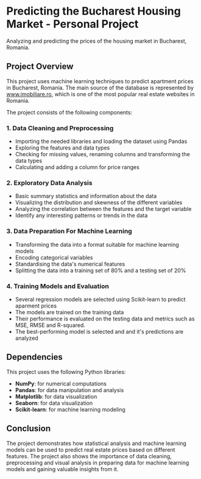 # Predicting the Bucharest Housing Market - Personal Project
Analyzing and predicting the prices of the housing market in Bucharest, Romania.

## Project Overview
This project uses machine learning techniques to predict apartment prices in Bucharest, Romania. The main source of the database is represented by www.imobiliare.ro, which is one of the most popular real estate websites in Romania. 

The project consists of the following components:

### 1. **Data Cleaning and Preprocessing**
* Importing the needed libraries and loading the dataset using Pandas
* Exploring the features and data types
* Checking for missing values, renaming columns and transforming the data types
* Calculating and adding a column for price ranges

### 2. **Exploratory Data Analysis** 
* Basic summary statistics and information about the data
* Visualizing the distribution and skewness of the different variables
* Analyzing the correlation between the features and the target variable
* Identify any interesting patterns or trends in the data

### 3. **Data Preparation For Machine Learning**
* Transforming the data into a format suitable for machine learning models
* Encoding categorical variables
* Standardising the data's numerical features
* Splitting the data into a training set of 80% and a testing set of 20%

### 4. **Training Models and Evaluation**
* Several regression models are selected using Scikit-learn to predict aparment prices
* The models are trained on the training data
* Their performance is evaluated on the testing data and metrics such as MSE, RMSE and R-squared.
* The best-performing model is selected and and it's predictions are analyzed

## Dependencies 
This project uses the following Python libraries:
* **NumPy**: for numerical computations
* **Pandas**: for data manipulation and analysis
* **Matplotlib**: for data visualization
* **Seaborn**: for data visualization
* **Scikit-learn**: for machine learning modeling

## Conclusion
The project demonstrates how statistical analysis and machine learning models can be used to predict real estate prices based on different features. The project also shows the importance of data cleaning, preprocessing and visual analysis in preparing data for machine learning models and gaining valuable insights from it.
